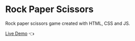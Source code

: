 # Rock Paper Scissors

Rock paper scissors game created with HTML, CSS and JS.

[Live Demo](https://rockpaperscissorspro.netlify.app/) :point_left:
